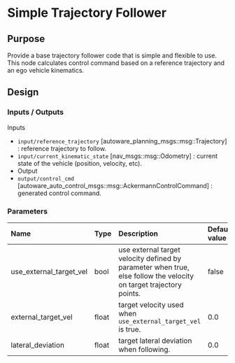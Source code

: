 # Simple Trajectory Follower

## Purpose

Provide a base trajectory follower code that is simple and flexible to use. This node calculates control command based on a reference trajectory and an ego vehicle kinematics.

## Design

### Inputs / Outputs

Inputs

- `input/reference_trajectory` [autoware_planning_msgs::msg::Trajectory] : reference trajectory to follow.
- `input/current_kinematic_state` [nav_msgs::msg::Odometry] : current state of the vehicle (position, velocity, etc).
- Output
- `output/control_cmd` [autoware_auto_control_msgs::msg::AckermannControlCommand] : generated control command.

### Parameters

| Name                    | Type  | Description                                                                                                        | Default value |
| :---------------------- | :---- | :----------------------------------------------------------------------------------------------------------------- | :------------ |
| use_external_target_vel | bool  | use external target velocity defined by parameter when true, else follow the velocity on target trajectory points. | false         |
| external_target_vel     | float | target velocity used when `use_external_target_vel` is true.                                                       | 0.0           |
| lateral_deviation       | float | target lateral deviation when following.                                                                           | 0.0           |
